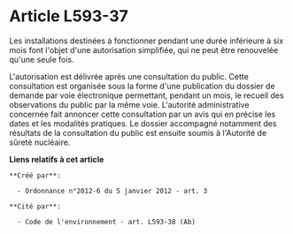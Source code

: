 # Article L593-37

Les installations destinées à fonctionner pendant une durée inférieure à six mois font l'objet d'une autorisation simplifiée,
qui ne peut être renouvelée qu'une seule fois. 

L'autorisation est délivrée après une consultation du public. Cette consultation est organisée sous la forme d'une
publication du dossier de demande par voie électronique permettant, pendant un mois, le recueil des observations du public
par la même voie. L'autorité administrative concernée fait annoncer cette consultation par un avis qui en précise les dates
et les modalités pratiques. Le dossier accompagné notamment des résultats de la consultation du public est ensuite soumis à
l'Autorité de sûreté nucléaire.

**Liens relatifs à cet article**

	**Créé par**:

	  - Ordonnance n°2012-6 du 5 janvier 2012 - art. 3

	**Cité par**:

	  - Code de l'environnement - art. L593-38 (Ab)
